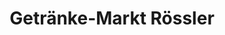 ---
title: "Getränke-Markt Rössler"
url: /brandenburg-an-der-havel/getraenke-markt-roessler/
shop: Getränke
---